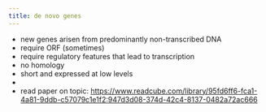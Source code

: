 ```yaml
---
title: de novo genes
---
```


- new genes arisen from predominantly non-transcribed DNA
- require ORF (sometimes)
- require regulatory features that lead to transcription
- no homology
- short and expressed at low levels
-
- read paper on topic: https://www.readcube.com/library/95fd6ff6-fca1-4a81-9ddb-c57079c1e1f2:947d3d08-374d-42c4-8137-0482a72ac666